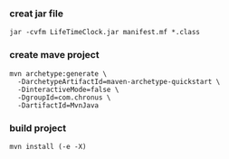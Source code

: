 ### creat jar file
```
jar -cvfm LifeTimeClock.jar manifest.mf *.class
```

### create mave project
```
mvn archetype:generate \
  -DarchetypeArtifactId=maven-archetype-quickstart \
  -DinteractiveMode=false \
  -DgroupId=com.chronus \
  -DartifactId=MvnJava
```

### build project
 ```
 mvn install (-e -X)
 ```
